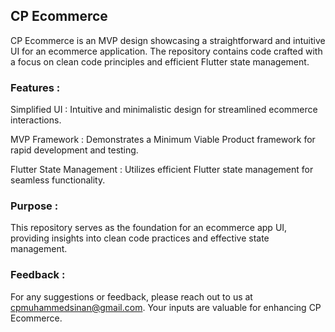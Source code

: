 ## CP Ecommerce

CP Ecommerce is an MVP design showcasing a straightforward and intuitive UI for an ecommerce application. The repository contains code crafted with a focus on clean code principles and efficient Flutter state management.

### Features :

Simplified UI :  Intuitive and minimalistic design for streamlined ecommerce interactions.

MVP Framework :  Demonstrates a Minimum Viable Product framework for rapid development and testing.

Flutter State Management :  Utilizes efficient Flutter state management for seamless functionality.

### Purpose :
This repository serves as the foundation for an ecommerce app UI, providing insights into clean code practices and effective state management.

### Feedback :
For any suggestions or feedback, please reach out to us at cpmuhammedsinan@gmail.com. Your inputs are valuable for enhancing CP Ecommerce.
